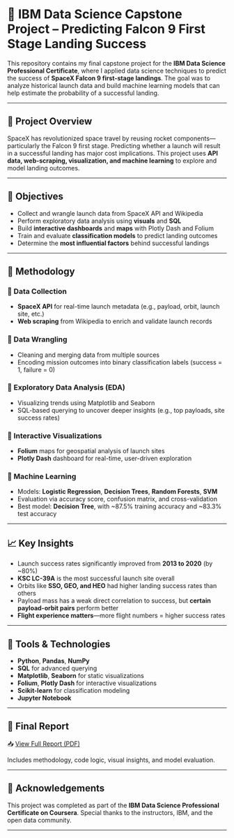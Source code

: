 # 🚀 IBM Data Science Capstone Project – Predicting Falcon 9 First Stage Landing Success

This repository contains my final capstone project for the **IBM Data Science Professional Certificate**, where I applied data science techniques to predict the success of **SpaceX Falcon 9 first-stage landings**. The goal was to analyze historical launch data and build machine learning models that can help estimate the probability of a successful landing.

---

## 📘 Project Overview

SpaceX has revolutionized space travel by reusing rocket components—particularly the Falcon 9 first stage. Predicting whether a launch will result in a successful landing has major cost implications. This project uses **API data, web-scraping, visualization, and machine learning** to explore and model landing outcomes.

---

## 🎯 Objectives

- Collect and wrangle launch data from SpaceX API and Wikipedia  
- Perform exploratory data analysis using **visuals** and **SQL**  
- Build **interactive dashboards** and **maps** with Plotly Dash and Folium  
- Train and evaluate **classification models** to predict landing outcomes  
- Determine the **most influential factors** behind successful landings

---

## 🧪 Methodology

### 🔹 Data Collection
- **SpaceX API** for real-time launch metadata (e.g., payload, orbit, launch site, etc.)
- **Web scraping** from Wikipedia to enrich and validate launch records

### 🔹 Data Wrangling
- Cleaning and merging data from multiple sources
- Encoding mission outcomes into binary classification labels (success = 1, failure = 0)

### 🔹 Exploratory Data Analysis (EDA)
- Visualizing trends using Matplotlib and Seaborn
- SQL-based querying to uncover deeper insights (e.g., top payloads, site success rates)

### 🔹 Interactive Visualizations
- **Folium** maps for geospatial analysis of launch sites  
- **Plotly Dash** dashboard for real-time, user-driven exploration

### 🔹 Machine Learning
- Models: **Logistic Regression**, **Decision Trees**, **Random Forests**, **SVM**  
- Evaluation via accuracy score, confusion matrix, and cross-validation  
- Best model: **Decision Tree**, with ~87.5% training accuracy and ~83.3% test accuracy

---

## 📈 Key Insights

- Launch success rates significantly improved from **2013 to 2020** (by ~80%)
- **KSC LC-39A** is the most successful launch site overall  
- Orbits like **SSO, GEO, and HEO** had higher landing success rates than others  
- Payload mass has a weak direct correlation to success, but **certain payload-orbit pairs** perform better  
- **Flight experience matters**—more flight numbers = higher success rates

---

## 🧰 Tools & Technologies

- **Python**, **Pandas**, **NumPy**
- **SQL** for advanced querying  
- **Matplotlib**, **Seaborn** for static visualizations  
- **Folium**, **Plotly Dash** for interactive visualizations  
- **Scikit-learn** for classification modeling  
- **Jupyter Notebook**

---

## 📄 Final Report

📥 [View Full Report (PDF)](https://github.com/ZeroZulu/IBM-Data-Science-Capstone/blob/main/IBM%20Data%20Science%20Capstone%20Project.pdf)

Includes methodology, code logic, visual insights, and model evaluation.

---

## 🙌 Acknowledgements

This project was completed as part of the **IBM Data Science Professional Certificate on Coursera**. Special thanks to the instructors, IBM, and the open data community.

---
